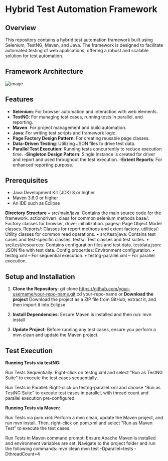 # Hybrid Test Automation Framework
## Overview
This repository contains a hybrid test automation framework built using Selenium, TestNG, Maven, and Java. The framework is designed to facilitate automated testing of web applications, offering a robust and scalable solution for test automation.

## Framework Architecture
![image](https://github.com/user-attachments/assets/071ef836-a6d2-4117-a8b6-e892ff2a1fbf)

## Features
- **Selenium**: For browser automation and interaction with web elements.
- **TestNG**: For managing test cases, running tests in parallel, and reporting.
- **Maven**: For project management and build automation.
- **Java**: For writing test scripts and framework logic.
- **Page Factory Design Pattern**: For creating reusable page classes.
- **Data-Driven Testing**: Utilizing JSON files to drive test data.
- **Parallel Test Execution**: Running tests concurrently to reduce execution time.
-**Singleton Design Pattern**: Single Instance is created for driver and report and used throughout the test execution.
-**Extent Reports**: For enhanced reporting purpose.

## Prerequisites
- Java Development Kit (JDK) 8 or higher
- Maven 3.6.0 or higher
- An IDE such as Eclipse

**Directory Structure**
•	src/main/java: Contains the main source code for the framework.
  actiondriver/: class for common selenium methods
  base/: Factory classes for browser, driver initialization.
  pages/: Page Object Model classes.
  Reports/: Classes for report methods and extent factory.
  utilities/: Utility classes for common read operations.
•	src/test/java: Contains test cases and test-specific classes.
  tests/: Test classes and test suites.
•	src/test/resources: Contains configuration files and test data.
	testdata.json: JSON file with test data.
	Config.properties: Environment configuration.
•	testng.xml – For sequential execution.
•	testng-parallel.xml – For parallel execution.

## Setup and Installation

1. **Clone the Repository**:
   git clone https://github.com/your-username/your-repo-name.git
   cd your-repo-name
			or
    **Download the project**
  Download the project as a ZIP file from GitHub, extract it, and then import it into Eclipse

2. **Install Dependencies**: 
Ensure Maven is installed and then run:
mvn install

3. **Update Project**: 
Before running any test cases, ensure you perform a mvn clean and update the Maven project.

## Test Execution

**Running Tests via testNG:**

Run Tests Sequentially:
Right-click on testng.xml and select "Run as TestNG Suite" to execute the test cases sequentially.

Run Tests in Parallel: 
Right-click on testng-parallel.xml and choose "Run as TestNG Suite" to execute test cases in parallel, with thread count and parallel execution pre-configured.

**Running Tests via Maven:**

Run Tests via pom.xml:
Perform a mvn clean, update the Maven project, and run mvn install. Then, right-click on pom.xml and select "Run as Maven Test" to execute the test cases.

Run Tests in Maven command prompt:
Ensure Apache Maven is installed and environment variables are set. Navigate to the project folder and run the following commands:
mvn clean 
mvn test -Dparallel=tests -DthreadCount=4
